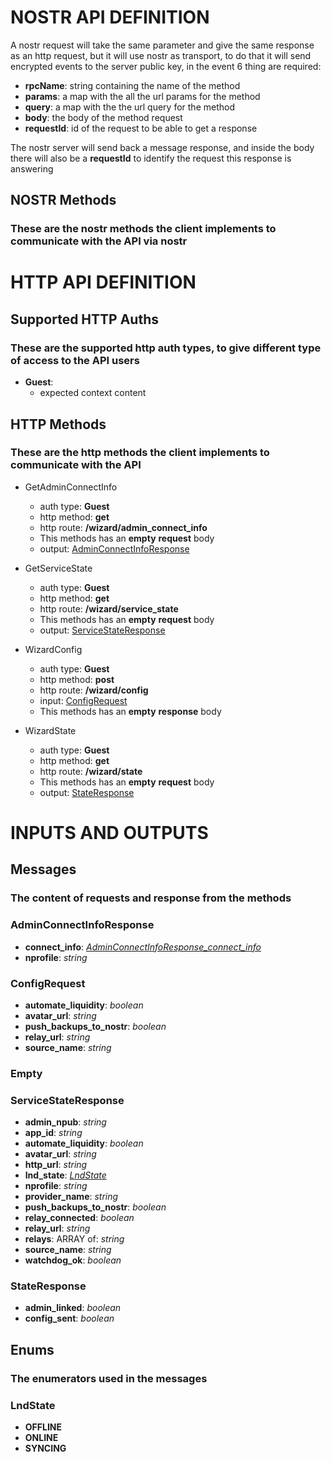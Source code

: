 # NOSTR API DEFINITION


A nostr request will take the same parameter and give the same response as an http request, but it will use nostr as transport, to do that it will send encrypted events to the server public key, in the event 6 thing are required:
- __rpcName__: string containing the name of the method
- __params__: a map with the all the url params for the method
- __query__: a map with the the url query for the method
- __body__: the body of the method request
- __requestId__: id of the request to be able to get a response

The nostr server will send back a message response, and inside the body there will also be a __requestId__ to identify the request this response is answering

## NOSTR Methods
### These are the nostr methods the client implements to communicate with the API via nostr

# HTTP API DEFINITION

## Supported HTTP Auths
### These are the supported http auth types, to give different type of access to the API users

- __Guest__:
  - expected context content

## HTTP Methods
### These are the http methods the client implements to communicate with the API

- GetAdminConnectInfo
  - auth type: __Guest__
  - http method: __get__
  - http route: __/wizard/admin_connect_info__
  - This methods has an __empty__ __request__ body
  - output: [AdminConnectInfoResponse](#AdminConnectInfoResponse)

- GetServiceState
  - auth type: __Guest__
  - http method: __get__
  - http route: __/wizard/service_state__
  - This methods has an __empty__ __request__ body
  - output: [ServiceStateResponse](#ServiceStateResponse)

- WizardConfig
  - auth type: __Guest__
  - http method: __post__
  - http route: __/wizard/config__
  - input: [ConfigRequest](#ConfigRequest)
  - This methods has an __empty__ __response__ body

- WizardState
  - auth type: __Guest__
  - http method: __get__
  - http route: __/wizard/state__
  - This methods has an __empty__ __request__ body
  - output: [StateResponse](#StateResponse)

# INPUTS AND OUTPUTS

## Messages
### The content of requests and response from the methods

### AdminConnectInfoResponse
  - __connect_info__: _[AdminConnectInfoResponse_connect_info](#AdminConnectInfoResponse_connect_info)_
  - __nprofile__: _string_

### ConfigRequest
  - __automate_liquidity__: _boolean_
  - __avatar_url__: _string_
  - __push_backups_to_nostr__: _boolean_
  - __relay_url__: _string_
  - __source_name__: _string_

### Empty

### ServiceStateResponse
  - __admin_npub__: _string_
  - __app_id__: _string_
  - __automate_liquidity__: _boolean_
  - __avatar_url__: _string_
  - __http_url__: _string_
  - __lnd_state__: _[LndState](#LndState)_
  - __nprofile__: _string_
  - __provider_name__: _string_
  - __push_backups_to_nostr__: _boolean_
  - __relay_connected__: _boolean_
  - __relay_url__: _string_
  - __relays__: ARRAY of: _string_
  - __source_name__: _string_
  - __watchdog_ok__: _boolean_

### StateResponse
  - __admin_linked__: _boolean_
  - __config_sent__: _boolean_
## Enums
### The enumerators used in the messages

### LndState
  - __OFFLINE__
  - __ONLINE__
  - __SYNCING__
